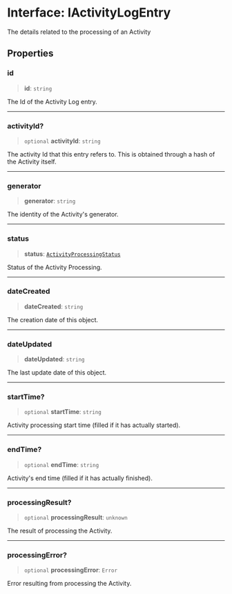 # Interface: IActivityLogEntry

The details related to the processing of an Activity

## Properties

### id

> **id**: `string`

The Id of the Activity Log entry.

***

### activityId?

> `optional` **activityId**: `string`

The activity Id that this entry refers to. This is obtained through a hash of the Activity itself.

***

### generator

> **generator**: `string`

The identity of the Activity's generator.

***

### status

> **status**: [`ActivityProcessingStatus`](../type-aliases/ActivityProcessingStatus.md)

Status of the Activity Processing.

***

### dateCreated

> **dateCreated**: `string`

The creation date of this object.

***

### dateUpdated

> **dateUpdated**: `string`

The last update date of this object.

***

### startTime?

> `optional` **startTime**: `string`

Activity processing start time (filled if it has actually started).

***

### endTime?

> `optional` **endTime**: `string`

Activity's end time (filled if it has actually finished).

***

### processingResult?

> `optional` **processingResult**: `unknown`

The result of processing the Activity.

***

### processingError?

> `optional` **processingError**: `Error`

Error resulting from processing the Activity.
